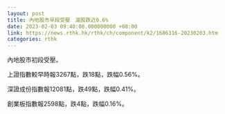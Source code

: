 ```yaml
---
layout: post
title: 內地股市早段受壓　滬股跌近0.6%
date: 2023-02-03 09:40:08.000000000 +08:00
link: https://news.rthk.hk/rthk/ch/component/k2/1686316-20230203.htm
categories: rthk
---
```


內地股市初段受壓。

上證指數較早時報3267點，跌18點，跌幅0.56%。

深證成份指數報12081點，跌49點，跌幅0.41%。

創業板指數報2598點，跌4點，跌幅0.16%。
